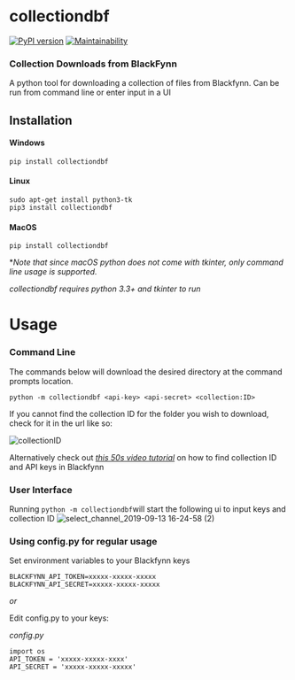# collectiondbf 
[![PyPI version](https://badge.fury.io/py/collectiondbf.svg)](https://badge.fury.io/py/collectiondbf)
[![Maintainability](https://api.codeclimate.com/v1/badges/3142677487dbf6ff656b/maintainability)](https://codeclimate.com/github/Tehsurfer/collectiondbf/maintainability)

### Collection Downloads from BlackFynn 

A python tool for downloading a collection of files from Blackfynn. Can be run from command line or enter input in a UI

## Installation 

#### Windows
`pip install collectiondbf`

#### Linux 
```
sudo apt-get install python3-tk
pip3 install collectiondbf
```

#### MacOS
`pip install collectiondbf`

*_Note that since macOS python does not come with tkinter, only command line usage is supported._

_collectiondbf requires python 3.3+ and tkinter to run_

# Usage

### Command Line
The commands below will download the desired directory at the command prompts location.
```
python -m collectiondbf <api-key> <api-secret> <collection:ID>
```

If you cannot find the collection ID for the folder you wish to download, check for it in the url like so:

![collectionID](https://user-images.githubusercontent.com/37255664/64832679-fe039c80-d62e-11e9-96db-38a54cbd6c55.jpg)

Alternatively check out [_this 50s video tutorial_](https://drive.google.com/file/d/1sZMIx8SsEygwtRhLSu_O5wT0Ql0-UJDx/view?usp=sharing) on how to find collection ID and API keys in Blackfynn

### User Interface
Running `python -m collectiondbf`will start the following ui to input keys and collection ID
![select_channel_2019-09-13 16-24-58 (2)](https://user-images.githubusercontent.com/37255664/64837534-1a113900-d643-11e9-9ba7-3cd37ca74151.jpg)

### Using config.py for regular usage 

Set environment variables to your Blackfynn keys
```
BLACKFYNN_API_TOKEN=xxxxx-xxxxx-xxxxx
BLACKFYNN_API_SECRET=xxxxx-xxxxx-xxxxx
```
_or_

Edit config.py to your keys:

_config.py_
```
import os
API_TOKEN = 'xxxxx-xxxxx-xxxx'
API_SECRET = 'xxxxx-xxxxx-xxxxx'
```


